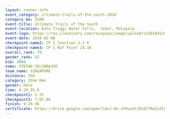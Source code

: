 ```yaml
--- 
layout: runner-info 
event_category: ultimate-trails-of-the-south-2020 
category_km: 35KM 
event-title: Ultimate Trails of the South 
event-location: Kota Tinggi Water Falls,  Johor, Malaysia 
event-logo: https://res.cloudinary.com/raceyaya/image/upload/v1581841103/logo/2020/ultimate-trails-2020_i93dfj.jpg 
event-date: 2020-02-08 
checkpoint-name2: CP 1 Junction 3.2 K 
checkpoint-name3: CP 1 Raf Point 24.1K 
overall_rank: 70
gender_rank: 52
bib: 3004
name: STEFAN SELVARAJOO
team_name: SINGAPORE
distance: 35K
category: 35km Men
gender: Male
time: 9-20-35.6
checkpoint2: 2-35
checkpoint3: 7-07-06
finish: 9-20-36
certificate: https://drive.google.com/open?id=1-Ws-vFKuzet20iQ77Rw2z2Iqxwq3O8T-
--- 
```

